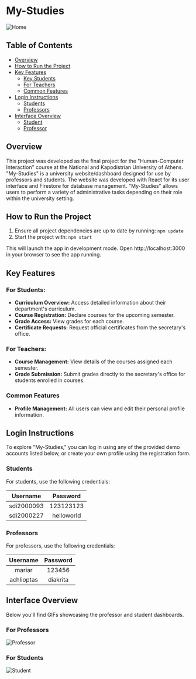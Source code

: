 # My-Studies

![Home](https://github.com/joannakonte/eam_project/blob/master/Videos/Home.gif)

## Table of Contents
- [Overview](#Overview)
- [How to Run the Project](#How-to-Run-the-Project)
- [Key Features](#Key-Features)
  - [Key Students](#For-Students)
  - [For Teachers](#For-Teachers)
  - [Common Features](#Common-Features)
- [Login Instructions](#Login-Instructions)
  - [Students](#Students)
  - [Professors](#Professors)
- [Interface Overview](#Interface-Overview)
  - [Student](#Student)
  - [Professor](#Professor)


## Overview
This project was developed as the final project for the "Human-Computer Interaction" course at the National and Kapodistrian University of Athens. "My-Studies" is a university website/dashboard designed for use by professors and students. The website was developed with React for its user interface and Firestore for database management. "My-Studies" allows users to perform a variety of administrative tasks depending on their role within the university setting.

## How to Run the Project
1. Ensure all project dependencies are up to date by running:
   `npm update`
2. Start the project with:
   `npm start`
   
This will launch the app in development mode. Open http://localhost:3000 in your browser to see the app running.

##  Key Features

### For Students:
- **Curriculum Overview:** Access detailed information about their department's curriculum.
- **Course Registration:** Declare courses for the upcoming semester.
- **Grade Access:** View grades for each course.
- **Certificate Requests:** Request official certificates from the secretary's office.

### For Teachers:
- **Course Management:** View details of the courses assigned each semester.
- **Grade Submission:** Submit grades directly to the secretary's office for students enrolled in courses.

### Common Features

- **Profile Management:** All users can view and edit their personal profile information.

## Login Instructions
To explore "My-Studies," you can log in using any of the provided demo accounts listed below, or create your own profile using the registration form.

### Students
For students, use the following credentials:

| Username           | Password |
| :----------------: | :------: |
| sdi2000093        | 123123123 |
| sdi2000227        | helloworld |


### Professors
For professors, use the following credentials:

| Username           | Password |
| :----------------: | :------: |
| mariar        | 123456 |
| achlioptas    | diakrita |

## Interface Overview
Below you'll find GIFs showcasing the professor and student dashboards.

### For Professors
![Professor](https://github.com/joannakonte/eam_project/blob/master/Videos/Professor.gif)

### For Students
![Student](https://github.com/joannakonte/eam_project/blob/master/Videos/Student.gif)



